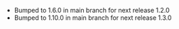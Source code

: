 - Bumped to 1.6.0 in main branch for next release 1.2.0
- Bumped to 1.10.0 in main branch for next release 1.3.0
